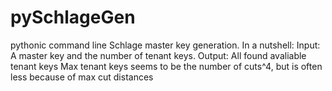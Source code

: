 # pySchlageGen
pythonic command line Schlage master key generation.
In a nutshell:
Input: A master key and the number of tenant keys.
Output: All found avaliable tenant keys
Max tenant keys seems to be the number of cuts^4, but is often less because of max cut distances

